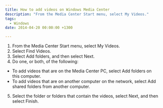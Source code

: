 ```yaml
---
title: How to add videos on Windows Media Center
description: "From the Media Center Start menu, select My Videos."
tags:
  - Windows
date: 2014-04-20 00:00:00 +1300

---
```

  1. From the Media Center Start menu, select My Videos.
  2. Select Find Videos.
  3. Select Add folders, and then select Next.
  4. Do one, or both, of the following:

  * To add videos that are on the Media Center PC, select Add folders on this computer.
  * To add videos that are on another computer on the network, select Add shared folders from another computer.

5. Select the folder or folders that contain the videos, select Next, and then select Finish.
